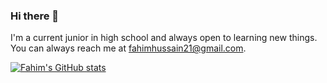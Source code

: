 ### Hi there 👋

I'm a current junior in high school and always open to learning new things.
You can always reach me at fahimhussain21@gmail.com.

[![Fahim's GitHub stats](https://github-readme-stats.vercel.app/api?username=frykher)](https://github.com/frykher/github-readme-stats)


<!--
**frykher/frykher** is a ✨ _special_ ✨ repository because its `README.md` (this file) appears on your GitHub profile.

Here are some ideas to get you started:

- 🔭 I’m currently working on ...
- 🌱 I’m currently learning ...
- 👯 I’m looking to collaborate on ...
- 🤔 I’m looking for help with ...
- 💬 Ask me about ...
- 📫 How to reach me: ...
- 😄 Pronouns: ...
- ⚡ Fun fact: ...
-->
